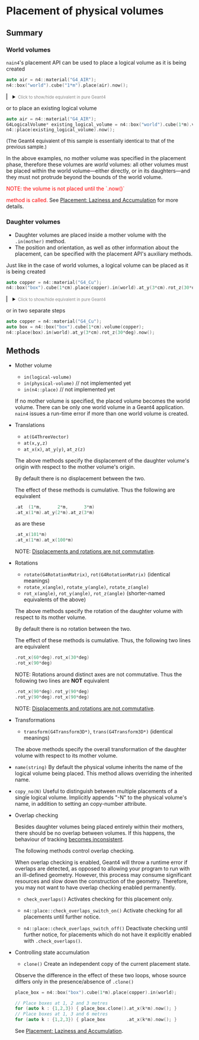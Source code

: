 # Placement of physical volumes

<!-- TODO: put this in some common .css -->

<style>
details.g4 > summary::before {
  font-size: 80%;
  color: #888;
  content: "Click to show/hide equivalent in pure Geant4 ";
}
details.g4 {
  border-style: none none none solid;
  border-color: #888;
  padding-left: 1em;
}
</style>


## Summary
### World volumes

`nain4`'s placement API can be used to place a logical volume as it is being created

```c++
auto air = n4::material("G4_AIR");
n4::box("world").cube("1*m").place(air).now();
```
<details class="g4"> <summary></summary>

  ```c++
  auto air = G4NistManager::Instance() -> FindOrBuildMaterial("G4_AIR");
  auto world_size = 1*m;
  auto world_solid = new G4Box("world", world_size/2, world_size/2, world_size/2);
  auto world_logical = new G4LogicalVolume(world_solid, air, "world")
  new G4PVPlacement(nullptr, {}, world_logical, "world", nullptr, false, 0);
  ```
</details>

or to place an existing logical volume
```c++
auto air = n4::material("G4_AIR");
G4LogicalVolume* existing_logical_volume = n4::box("world").cube(1*m).volume(air);
n4::place(existing_logical_volume).now();
```
<font size=-1>(The Geant4 equivalent of this sample is essentially identical to that of the previous sample.)</font>

In the above examples, no mother volume was specified in the placement phase,
therefore these volumes are *world* volumes: all other volumes must be placed
within the world volume—either directly, or in its daughters—and they must not
protrude beyond the bounds of the world volume.

<!-- TODO replace with an mdbook-admonish thing, or some other higher-level
feature --> <font color="red">NOTE: the volume is not placed until the `.now()`
method is called.</font> See [Placement: Laziness and
Accumulation](./placement-laziness-and-accumulation.md) for more details.

### Daughter volumes

+ Daughter volumes are placed inside a mother volume with the `.in(mother)`
  method.
+ The position and orientation, as well as other information about the
  placement, can be specified with the placement API's auxiliary methods.

Just like in the case of world volumes, a logical volume can be placed as it is being created

```c++
auto copper = n4::material("G4_Cu");
n4::box("box").cube(1*cm).place(copper).in(world).at_y(3*cm).rot_z(30*deg).now();
```
<details class="g4"> <summary></summary>

  ```c++
  auto copper = G4NistManager::Instance() -> FindOrBuildMaterial("G4_Cu");
  auto box_size = 1*cm;
  auto box_solid = new G4Box("box", box_size/2, box_size/2, box_size/2);
  auto box_logical = new G4LogicalVolume(box_solid, copper, "box")
  auto rot_z_30 = new G4RotationMatrix();
  rot_z_30 -> rotateZ(30*deg);
  new G4PVPlacement(rot_z_30, {0, 3*cm, 0}, box_logical, "box", world, false, 0);
  ```
</details>

or in two separate steps
```c++
auto copper = n4::material("G4_Cu");
auto box = n4::box("box").cube(1*cm).volume(copper);
n4::place(box).in(world).at_y(3*cm).rot_z(30*deg).now();
```
## Methods

+ Mother volume
  - `in(logical-volume)`
  - `in(physical-volume)` // not implemented yet
  - `in(n4::place)` // not implemented yet

  If no mother volume is specified, the placed volume becomes the world volume.
  There can be only one world volume in a Geant4 application. `nain4` issues a
  run-time error if more than one world volume is created.

+ Translations
  - `at(G4ThreeVector)`
  - `at(x,y,z)`
  - `at_x(x)`, `at_y(y)`, `at_z(z)`

  The above methods specify the displacement of the daughter volume's origin with respect to the mother volume's origin.

  By default there is no displacement between the two.

  The effect of these methods is cumulative. Thus the following are equivalent

  ```c++
  .at  (1*m,      2*m,      3*m)
  .at_x(1*m).at_y(2*m).at_z(3*m)
  ```
  as are these
  ```c++
  .at_x(101*m)
  .at_x(1*m).at_x(100*m)
  ```
  NOTE: [Displacements and rotations are not commutative](#displacements-and-rotations-are-not-commutative).


+ Rotations
  - `rotate(G4RotationMatrix)`, `rot(G4RotationMatrix)` (identical meanings)
  - `rotate_x(angle)`, `rotate_y(angle)`, `rotate_z(angle)`
  - `rot_x(angle)`, `rot_y(angle)`, `rot_z(angle)` (shorter-named equivalents of the above)

  The above methods specify the rotation of the daughter volume with respect to its mother volume.

  By default there is no rotation between the two.

  The effect of these methods is cumulative. Thus, the following two lines are equivalent

  ```c++
  .rot_x(60*deg).rot_x(30*deg)
  .rot_x(90*deg)
  ```

  NOTE: Rotations around distinct axes are not commutative. Thus the following two lines are **NOT** equivalent

  ```c++
  .rot_x(90*deg).rot_y(90*deg)
  .rot_y(90*deg).rot_x(90*deg)
  ```

  NOTE: [Displacements and rotations are not commutative](./displacements-and-rotations-are-not-commutative.md).

+ Transformations
  - `transform(G4Transform3D*)`, `trans(G4Transform3D*)` (identical meanings)

  The above methods specify the overall transformation of the daughter volume with respect to its mother volume.

+ `name(string)` By default the physical volume inherits the name of the logical
  volume being placed. This method allows overriding the inherited name.

+ `copy_no(N)` Useful to distinguish between multiple placements of a single
  logical volume. Implicitly appends "-N" to the physical volume's name, in
  addition to setting an copy-number attribute.


+ Overlap checking

  Besides daughter volumes being placed entirely within their mothers, there
  should be no overlap between volumes. If this happens, the behaviour of
  tracking [becomes inconsistent](https://geant4-forum.web.cern.ch/t/whats-the-consequence-of-overlapping/4914/8).

  The following methods control overlap checking.

  When overlap checking is enabled, Geant4 will throw a runtime error if
  overlaps are detected, as opposed to allowing your program to run with an
  ill-defined geometry. However, this process may consume significant resources
  and slow down the construction of the geometry. Therefore, you may not want to
  have overlap checking enabled permanently.

  - `check_overlaps()` Activates checking for this placement only.

  - `n4::place::check_overlaps_switch_on()` Activate checking for all placements until further notice.
  - `n4::place::check_overlaps_switch_off()` Deactivate checking until further
    notice, for placements which do not have it explicitly enabled with
    `.check_overlaps()`.

+ Controlling state accumulation

  - `clone()` Create an independent copy of the current placement state.

  Observe the difference in the effect of these two loops, whose source differs
  only in the presence/absence of `.clone()`

  ```c++
  place_box = n4::box("box").cube(1*m).place(copper).in(world);

  // Place boxes at 1, 2 and 3 metres
  for (auto k : {1,2,3}) { place_box.clone().at_x(k*m).now(); }
  // Place boxes at 1, 3 and 6 metres
  for (auto k : {1,2,3}) { place_box        .at_x(k*m).now(); }
  ```
  See [Placement: Laziness and Accumulation](./placement-laziness-and-accumulation.md).
